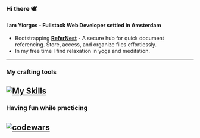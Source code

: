 ### Hi there 🕊️

#### I am Yiorgos - Fullstack Web Developer settled in Amsterdam

- Bootstrapping [__ReferNest__](https://refernest.xyz/) - A secure hub for quick document referencing. Store, access, and organize files effortlessly.
- In my free time I find relaxation in yoga and meditation.


---
### My crafting tools
[![My Skills](https://skillicons.dev/icons?i=js,ts,react,nextjs,nodejs,express,php,mysql,bash,linux,git,md,neovim)](https://skillicons.dev)
---
### Having fun while practicing
<a href="#"><img src="https://www.codewars.com/users/yogiyiorgos/badges/large" alt="codewars" border="0"></a>
---





